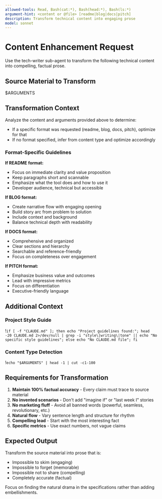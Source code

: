 ```yaml
---
allowed-tools: Read, Bash(cat:*), Bash(head:*), Bash(ls:*)
argument-hint: <content or @file> [readme|blog|docs|pitch]
description: Transform technical content into engaging prose
model: sonnet
---
```


# Content Enhancement Request

Use the tech-writer sub-agent to transform the following technical content into compelling, factual prose.

## Source Material to Transform

$ARGUMENTS

## Transformation Context

Analyze the content and arguments provided above to determine:
- If a specific format was requested (readme, blog, docs, pitch), optimize for that
- If no format specified, infer from content type and optimize accordingly

### Format-Specific Guidelines

**If README format:**
- Focus on immediate clarity and value proposition
- Keep paragraphs short and scannable
- Emphasize what the tool does and how to use it
- Developer audience, technical but accessible

**If BLOG format:**
- Create narrative flow with engaging opening
- Build story arc from problem to solution
- Include context and background
- Balance technical depth with readability

**If DOCS format:**
- Comprehensive and organized
- Clear sections and hierarchy
- Searchable and reference-friendly
- Focus on completeness over engagement

**If PITCH format:**
- Emphasize business value and outcomes
- Lead with impressive metrics
- Focus on differentiation
- Executive-friendly language

## Additional Context

### Project Style Guide
!`if [ -f "CLAUDE.md" ]; then echo "Project guidelines found:"; head -20 CLAUDE.md 2>/dev/null | grep -i "style\|writing\|tone" || echo "No specific style guidelines"; else echo "No CLAUDE.md file"; fi`

### Content Type Detection
!`echo "$ARGUMENTS" | head -1 | cut -c1-100`

## Requirements for Transformation

1. **Maintain 100% factual accuracy** - Every claim must trace to source material
2. **No invented scenarios** - Don't add "imagine if" or "last week I" stories  
3. **No marketing fluff** - Avoid all banned words (powerful, seamless, revolutionary, etc.)
4. **Natural flow** - Vary sentence length and structure for rhythm
5. **Compelling lead** - Start with the most interesting fact
6. **Specific metrics** - Use exact numbers, not vague claims

## Expected Output

Transform the source material into prose that is:
- Impossible to skim (engaging)
- Impossible to forget (memorable)
- Impossible not to share (compelling)
- Completely accurate (factual)

Focus on finding the natural drama in the specifications rather than adding embellishments.